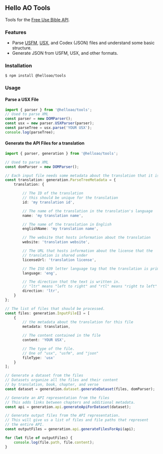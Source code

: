 ## Hello AO Tools

Tools for the [Free Use Bible API](https://bible.helloao.org).

### Features

-   Parse [USFM](https://ubsicap.github.io/usfm/), [USX](https://ubsicap.github.io/usx/), and Codex (JSON) files and understand some basic structure.
-   Generate JSON from USFM, USX, and other formats.

### Installation

```
$ npm install @helloao/tools
```

### Usage

#### Parse a USX File
```typescript
import { parser } from '@helloao/tools';
// Used to parse XML
const parser = new DOMParser();
const usx = new parser.USXParser(parser);
const parseTree = usx.parse('YOUR USX');
console.log(parseTree);
```

#### Generate the API Files for a translation

```typescript
import { parser, generation } from '@helloao/tools';

// Used to parse XML
const domParser = new DOMParser();

// Each input file needs some metadata about the translation that it is associated with
const translation: generation.ParseTreeMetadata = {
    translation: {

        // The ID of the translation
        // this should be unique for the translation
        id: 'my translation id',

        // The name of the translation in the translation's language
        name: 'my translation name',

        // The name of the translation in English
        englishName: 'my translation name',

        // The website that hosts information about the translation
        website: 'translation website',

        // The URL that hosts information about the license that the
        // translation is shared under
        licenseUrl: 'translation license',

        // The ISO 639 letter language tag that the translation is primarily in.
        language: 'eng',

        // The direction that the text is written in.
        // "ltr" means "left to right" and "rtl" means "right to left"
        direction: 'ltr',
    }
};

// The list of files that should be processed.
const files: generation.InputFile[] = [
    {
        // the metadata about the translation for this file
        metadata: translation,

        // The content contained in the file
        content: 'YOUR USX',

        // The type of the file.
        // One of "usx", "usfm", and "json"
        fileType: 'usx'
    }
];

// Generate a dataset from the files
// Datasets organize all the files and their content
// by translation, book, chapter, and verse
const dataset = generation.dataset.generateDataset(files, domParser);

// Generate an API representation from the files
// This adds links between chapters and additional metadata.
const api = generation.api.generateApiForDataset(dataset);

// Generate output files from the API representation.
// This will give us a list of files and file paths that represent
// the entire API.
const outputFiles = generation.api.generateFilesForApi(api);

for (let file of outputFiles) {
    console.log(file.path, file.content);
}
```